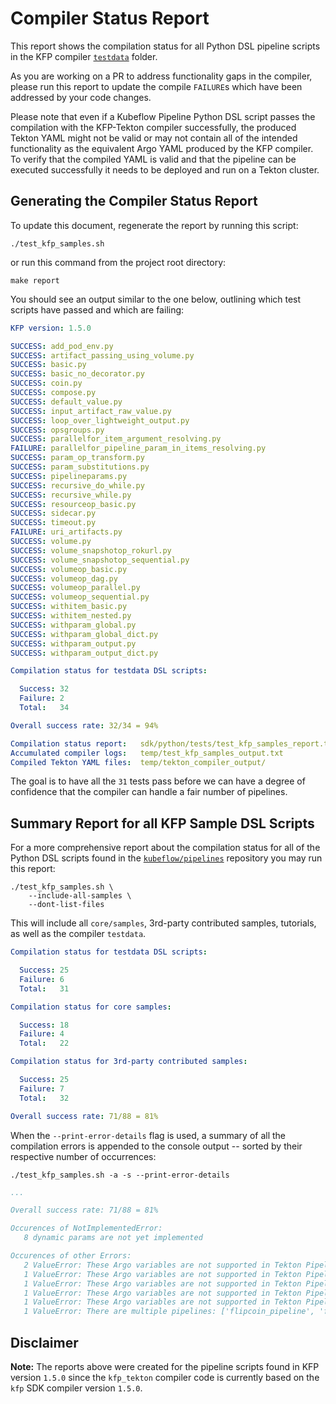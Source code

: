 # Compiler Status Report

This report shows the compilation status for all Python DSL pipeline scripts in the KFP compiler
[`testdata`](https://github.com/kubeflow/pipelines/tree/master/sdk/python/tests/compiler/testdata) 
folder. 

As you are working on a PR to address functionality gaps in the compiler, please run this report to
update the compile `FAILURE`s which have been addressed by your code changes.

Please note that even if a Kubeflow Pipeline Python DSL script passes the compilation with the
KFP-Tekton compiler successfully, the produced Tekton YAML might not be valid or may not contain all
of the intended functionality as the equivalent Argo YAML produced by the KFP compiler.
To verify that the compiled YAML is valid and that the pipeline can be executed successfully it
needs to be deployed and run on a Tekton cluster.

## Generating the Compiler Status Report

To update this document, regenerate the report by running this script:

    ./test_kfp_samples.sh

or run this command from the project root directory:

    make report

You should see an output similar to the one below, outlining which test scripts have passed and
which are failing:

```YAML
KFP version: 1.5.0

SUCCESS: add_pod_env.py
SUCCESS: artifact_passing_using_volume.py
SUCCESS: basic.py
SUCCESS: basic_no_decorator.py
SUCCESS: coin.py
SUCCESS: compose.py
SUCCESS: default_value.py
SUCCESS: input_artifact_raw_value.py
SUCCESS: loop_over_lightweight_output.py
SUCCESS: opsgroups.py
SUCCESS: parallelfor_item_argument_resolving.py
FAILURE: parallelfor_pipeline_param_in_items_resolving.py
SUCCESS: param_op_transform.py
SUCCESS: param_substitutions.py
SUCCESS: pipelineparams.py
SUCCESS: recursive_do_while.py
SUCCESS: recursive_while.py
SUCCESS: resourceop_basic.py
SUCCESS: sidecar.py
SUCCESS: timeout.py
FAILURE: uri_artifacts.py
SUCCESS: volume.py
SUCCESS: volume_snapshotop_rokurl.py
SUCCESS: volume_snapshotop_sequential.py
SUCCESS: volumeop_basic.py
SUCCESS: volumeop_dag.py
SUCCESS: volumeop_parallel.py
SUCCESS: volumeop_sequential.py
SUCCESS: withitem_basic.py
SUCCESS: withitem_nested.py
SUCCESS: withparam_global.py
SUCCESS: withparam_global_dict.py
SUCCESS: withparam_output.py
SUCCESS: withparam_output_dict.py

Compilation status for testdata DSL scripts:

  Success: 32
  Failure: 2
  Total:   34

Overall success rate: 32/34 = 94%

Compilation status report:   sdk/python/tests/test_kfp_samples_report.txt
Accumulated compiler logs:   temp/test_kfp_samples_output.txt
Compiled Tekton YAML files:  temp/tekton_compiler_output/
```

The goal is to have all the `31` tests pass before we can have a degree of confidence that the
compiler can handle a fair number of pipelines.


## Summary Report for all KFP Sample DSL Scripts

For a more comprehensive report about the compilation status for all of the Python DSL scripts
found in the [`kubeflow/pipelines`](https://github.com/kubeflow/pipelines/) repository you may
run this report:

    ./test_kfp_samples.sh \
        --include-all-samples \
        --dont-list-files

This will include all `core/samples`, 3rd-party contributed samples, tutorials, as well as
the compiler `testdata`.

```YAML
Compilation status for testdata DSL scripts:

  Success: 25
  Failure: 6
  Total:   31

Compilation status for core samples:

  Success: 18
  Failure: 4
  Total:   22

Compilation status for 3rd-party contributed samples:

  Success: 25
  Failure: 7
  Total:   32

Overall success rate: 71/88 = 81%
```

When the `--print-error-details` flag is used, a summary of all the compilation errors is appended
to the console output -- sorted by their respective number of occurrences:

    ./test_kfp_samples.sh -a -s --print-error-details

```YAML
...

Overall success rate: 71/88 = 81%

Occurences of NotImplementedError:
   8 dynamic params are not yet implemented

Occurences of other Errors:
   2 ValueError: These Argo variables are not supported in Tekton Pipeline: {{workflow.uid}}
   1 ValueError: These Argo variables are not supported in Tekton Pipeline: {{workflow.name}}, {{pod.name}}
   1 ValueError: These Argo variables are not supported in Tekton Pipeline: {{workflow.name}}
   1 ValueError: These Argo variables are not supported in Tekton Pipeline: {{pod.name}}, {{workflow.uid}}
   1 ValueError: These Argo variables are not supported in Tekton Pipeline: {{pod.name}}, {{workflow.name}}
   1 ValueError: There are multiple pipelines: ['flipcoin_pipeline', 'flipcoin_exit_pipeline']. Please specify --function.
```

## Disclaimer

**Note:** The reports above were created for the pipeline scripts found in KFP version `1.5.0` since
the `kfp_tekton` compiler code is currently based on the `kfp` SDK compiler version `1.5.0`.
